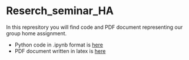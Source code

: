 # Reserch_seminar_HA

In this represitory you will find code and PDF document representing our group home assignment. 

- Python code in .ipynb format is [here](https://github.com/RenLinV/Reserch_seminar_HA/blob/main/Research_seminar_final_version.ipynb)
- PDF document written in latex is [here](https://github.com/RenLinV/Reserch_seminar_HA/blob/main/Research%20seminar%20overleaf.pdf)
